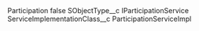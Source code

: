 <?xml version="1.0" encoding="UTF-8"?>
<CustomMetadata xmlns="http://soap.sforce.com/2006/04/metadata" xmlns:xsi="http://www.w3.org/2001/XMLSchema-instance" xmlns:xsd="http://www.w3.org/2001/XMLSchema">
    <label>Participation</label>
    <protected>false</protected>
    <values>
        <field>SObjectType__c</field>
        <value xsi:type="xsd:string">IParticipationService</value>
    </values>
    <values>
        <field>ServiceImplementationClass__c</field>
        <value xsi:type="xsd:string">ParticipationServiceImpl</value>
    </values>
</CustomMetadata>
